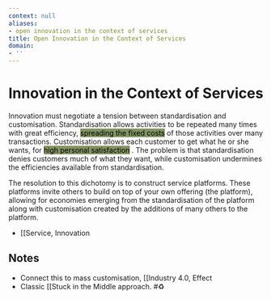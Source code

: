 ```yaml
---
context: null
aliases:
- open innovation in the context of services
title: Open Innovation in the Context of Services
domain:
- ''
---
```


# Innovation in the Context of Services

Innovation must negotiate a tension between standardisation and customisation. Standardisation allows activities to be repeated many times with great efficiency, <mark style="background: #496417AD;">spreading the fixed costs</mark> of those activities over many transactions. Customisation allows each customer to get what he or she wants, for <mark style="background: #496417AD;">high personal satisfaction</mark> . The problem is that standardisation denies customers much of what they want, while customisation undermines the efficiencies available from standardisation.

The resolution to this dichotomy is to construct service platforms. These platforms invite others to build on top of your own offering (the platform), allowing for economies emerging from the standardisation of the platform along with customisation created by the additions of many others to the platform.

- [[Service, Innovation

## Notes

- Connect this to mass customisation, [[Industry 4.0, Effect
- Classic [[Stuck in the Middle approach. #♻️
